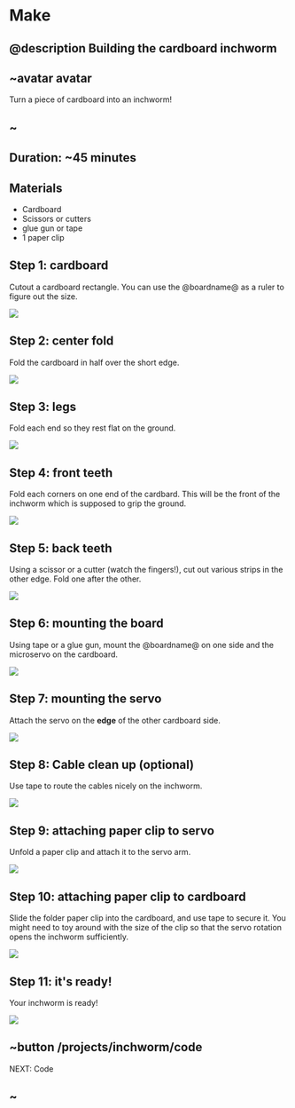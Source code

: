 # Make
## @description Building the cardboard inchworm

## ~avatar avatar

Turn a piece of cardboard into an inchworm!

## ~

## Duration: ~45 minutes

## Materials
  * Cardboard
  * Scissors or cutters
  * glue gun or tape
  * 1 paper clip

## Step 1: cardboard

Cutout a cardboard rectangle. You can use the @boardname@ as a ruler to figure out the size.

![](/static/mb/projects/inchworm/chassis1.jpg)

## Step 2: center fold

Fold the cardboard in half over the short edge.

![](/static/mb/projects/inchworm/chassis2.jpg)

## Step 3: legs

Fold each end so they rest flat on the ground.

![](/static/mb/projects/inchworm/chassis3.jpg)

## Step 4: front teeth

Fold each corners on one end of the cardbard. This will be the front of the inchworm which is supposed to grip the ground.

![](/static/mb/projects/inchworm/chassis4.jpg)

## Step 5: back teeth

Using a scissor or a cutter (watch the fingers!), cut out various strips in the other edge. Fold one after the other.

![](/static/mb/projects/inchworm/chassis5.jpg)

## Step 6: mounting the board

Using tape or a glue gun, mount the @boardname@ on one side and the microservo on the cardboard.

![](/static/mb/projects/inchworm/chassis6.jpg)

## Step 7: mounting the servo

Attach the servo on the **edge** of the other cardboard side.

![](/static/mb/projects/inchworm/chassis7.jpg)

## Step 8: Cable clean up (optional)

Use tape to route the cables nicely on the inchworm.

![](/static/mb/projects/inchworm/chassis8.jpg)

## Step 9: attaching paper clip to servo

Unfold a paper clip and attach it to the servo arm.

![](/static/mb/projects/inchworm/clip2.jpg)

## Step 10: attaching paper clip to cardboard

Slide the folder paper clip into the cardboard, and use tape to secure it. 
You might need to toy around with the size of the clip so that the servo rotation opens the inchworm sufficiently.

![](/static/mb/projects/inchworm/clip3.jpg)


## Step 11: it's ready!

Your inchworm is ready!

![](/static/mb/projects/inchworm/ready.jpg)

## ~button /projects/inchworm/code
NEXT: Code
## ~

